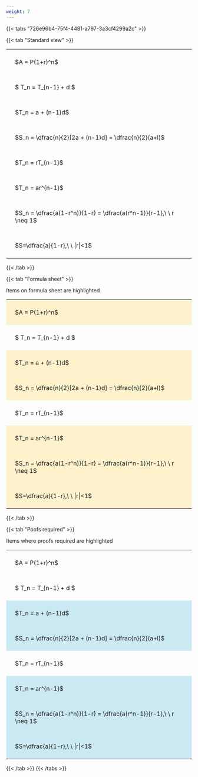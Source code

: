 ```yaml
---
weight: 7
---
```


{{< tabs "726e96b4-75f4-4481-a797-3a3cf4299a2c" >}}

{{< tab "Standard view" >}}

<style type="text/css">
#T_d4e78 th.col_heading {
  text-align: left;
  font-size: 1em;
}
#T_d4e78 td {
  text-align: left;
  font-size: 1em;
  padding: 1.5em;
}
</style>
<table id="T_d4e78">
  <thead>
  </thead>
  <tbody>
    <tr>
      <td id="T_d4e78_row0_col0" class="data row0 col0" >$A = P(1+r)^n$</td>
    </tr>
    <tr>
      <td id="T_d4e78_row1_col0" class="data row1 col0" >$ T_n = T_{n-1} + d $</td>
    </tr>
    <tr>
      <td id="T_d4e78_row2_col0" class="data row2 col0" >$T_n = a + (n-1)d$</td>
    </tr>
    <tr>
      <td id="T_d4e78_row3_col0" class="data row3 col0" >$S_n = \dfrac{n}{2}[2a + (n-1)d] = \dfrac{n}{2}(a+l)$</td>
    </tr>
    <tr>
      <td id="T_d4e78_row4_col0" class="data row4 col0" >$T_n = rT_{n-1}$</td>
    </tr>
    <tr>
      <td id="T_d4e78_row5_col0" class="data row5 col0" >$T_n = ar^{n-1}$</td>
    </tr>
    <tr>
      <td id="T_d4e78_row6_col0" class="data row6 col0" >$S_n = \dfrac{a(1-r^n)}{1-r} = \dfrac{a(r^n-1)}{r-1},\ \  r \neq 1$</td>
    </tr>
    <tr>
      <td id="T_d4e78_row7_col0" class="data row7 col0" >$S=\dfrac{a}{1-r},\ \ |r|<1$</td>
    </tr>
  </tbody>
</table>
{{< /tab >}}

{{< tab "Formula sheet" >}}

Items on formula sheet are highlighted 
<br>
<style type="text/css">
#T_f3f9f th.col_heading {
  text-align: left;
  font-size: 1em;
}
#T_f3f9f td {
  text-align: left;
  font-size: 1em;
  padding: 1.5em;
}
#T_f3f9f_row0_col0, #T_f3f9f_row2_col0, #T_f3f9f_row3_col0, #T_f3f9f_row5_col0, #T_f3f9f_row6_col0, #T_f3f9f_row7_col0 {
  background-color: rgba(255,194,10, 0.2);
}
#T_f3f9f_row1_col0, #T_f3f9f_row4_col0 {
  background-color: rgba(0,0,0,0);
}
</style>
<table id="T_f3f9f">
  <thead>
  </thead>
  <tbody>
    <tr>
      <td id="T_f3f9f_row0_col0" class="data row0 col0" >$A = P(1+r)^n$</td>
    </tr>
    <tr>
      <td id="T_f3f9f_row1_col0" class="data row1 col0" >$ T_n = T_{n-1} + d $</td>
    </tr>
    <tr>
      <td id="T_f3f9f_row2_col0" class="data row2 col0" >$T_n = a + (n-1)d$</td>
    </tr>
    <tr>
      <td id="T_f3f9f_row3_col0" class="data row3 col0" >$S_n = \dfrac{n}{2}[2a + (n-1)d] = \dfrac{n}{2}(a+l)$</td>
    </tr>
    <tr>
      <td id="T_f3f9f_row4_col0" class="data row4 col0" >$T_n = rT_{n-1}$</td>
    </tr>
    <tr>
      <td id="T_f3f9f_row5_col0" class="data row5 col0" >$T_n = ar^{n-1}$</td>
    </tr>
    <tr>
      <td id="T_f3f9f_row6_col0" class="data row6 col0" >$S_n = \dfrac{a(1-r^n)}{1-r} = \dfrac{a(r^n-1)}{r-1},\ \  r \neq 1$</td>
    </tr>
    <tr>
      <td id="T_f3f9f_row7_col0" class="data row7 col0" >$S=\dfrac{a}{1-r},\ \ |r|<1$</td>
    </tr>
  </tbody>
</table>
{{< /tab >}}

{{< tab "Poofs required" >}}

Items where proofs required are highlighted 
<br>
<style type="text/css">
#T_48afd th.col_heading {
  text-align: left;
  font-size: 1em;
}
#T_48afd td {
  text-align: left;
  font-size: 1em;
  padding: 1.5em;
}
#T_48afd_row0_col0, #T_48afd_row1_col0, #T_48afd_row4_col0 {
  background-color: rgba(0,0,0,0);
}
#T_48afd_row2_col0, #T_48afd_row3_col0, #T_48afd_row5_col0, #T_48afd_row6_col0, #T_48afd_row7_col0 {
  background-color: rgba(0,150,200, 0.2);
}
</style>
<table id="T_48afd">
  <thead>
  </thead>
  <tbody>
    <tr>
      <td id="T_48afd_row0_col0" class="data row0 col0" >$A = P(1+r)^n$</td>
    </tr>
    <tr>
      <td id="T_48afd_row1_col0" class="data row1 col0" >$ T_n = T_{n-1} + d $</td>
    </tr>
    <tr>
      <td id="T_48afd_row2_col0" class="data row2 col0" >$T_n = a + (n-1)d$</td>
    </tr>
    <tr>
      <td id="T_48afd_row3_col0" class="data row3 col0" >$S_n = \dfrac{n}{2}[2a + (n-1)d] = \dfrac{n}{2}(a+l)$</td>
    </tr>
    <tr>
      <td id="T_48afd_row4_col0" class="data row4 col0" >$T_n = rT_{n-1}$</td>
    </tr>
    <tr>
      <td id="T_48afd_row5_col0" class="data row5 col0" >$T_n = ar^{n-1}$</td>
    </tr>
    <tr>
      <td id="T_48afd_row6_col0" class="data row6 col0" >$S_n = \dfrac{a(1-r^n)}{1-r} = \dfrac{a(r^n-1)}{r-1},\ \  r \neq 1$</td>
    </tr>
    <tr>
      <td id="T_48afd_row7_col0" class="data row7 col0" >$S=\dfrac{a}{1-r},\ \ |r|<1$</td>
    </tr>
  </tbody>
</table>
{{< /tab >}}
{{< /tabs >}}